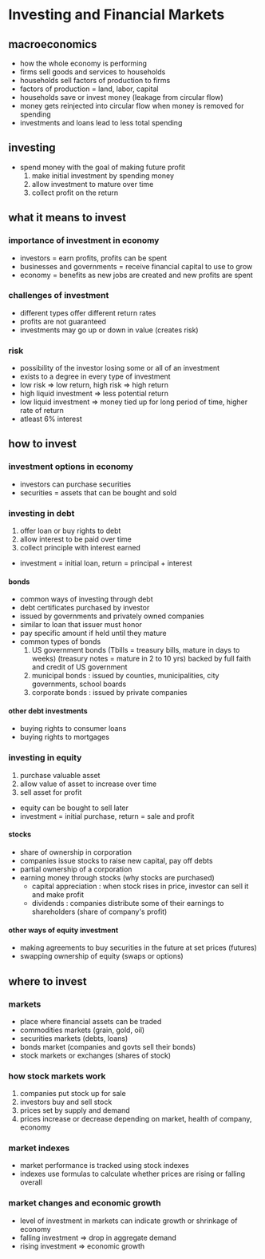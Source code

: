 # Investing and Financial Markets

## macroeconomics
* how the whole economy is performing
* firms sell goods and services to households
* households sell factors of production to firms
* factors of production = land, labor, capital
* households save or invest money (leakage from circular flow) 
* money gets reinjected into circular flow when money is removed for spending
* investments and loans lead to less total spending

## investing
* spend money with the goal of making future profit
    1. make initial investment by spending money
    2. allow investment to mature over time
    3. collect profit on the return

## what it means to invest

### importance of investment in economy
* investors = earn profits, profits can be spent
* businesses and governments = receive financial capital to use to grow
* economy = benefits as new jobs are created and new profits are spent

### challenges of investment
* different types offer different return rates
* profits are not guaranteed
* investments may go up or down in value (creates risk)

### risk
* possibility of the investor losing some or all of an investment
* exists to a degree in every type of investment
* low risk => low return, high risk => high return
* high liquid investment => less potential return
* low liquid investment => money tied up for long period of time, higher rate of return
* atleast 6% interest

## how to invest

### investment options in economy
* investors can purchase securities
* securities = assets that can be bought and sold

### investing in debt
1. offer loan or buy rights to debt
2. allow interest to be paid over time
3. collect principle with interest earned
* investment = initial loan, return = principal + interest
#### bonds
* common ways of investing through debt
* debt certificates purchased by investor
* issued by governments and privately owned companies
* similar to loan that issuer must honor
* pay specific amount if held until they mature
* common types of bonds
    1. US government bonds (Tbills = treasury bills, mature in days to weeks) (treasury notes = mature in 2 to 10 yrs) backed by full faith and credit of US government
    2. municipal bonds : issued by counties, municipalities, city governments, school boards
    3. corporate bonds : issued by private companies
#### other debt investments
* buying rights to consumer loans
* buying rights to mortgages

### investing in equity
1. purchase valuable asset
2. allow value of asset to increase over time
3. sell asset for profit
* equity can be bought to sell later
* investment = initial purchase, return = sale and profit
#### stocks
* share of ownership in corporation
* companies issue stocks to raise new capital, pay off debts
* partial ownership of a corporation
* earning money through stocks (why stocks are purchased)
    * capital appreciation : when stock rises in price, investor can sell it and make profit
    * dividends : companies distribute some of their earnings to shareholders (share of company's profit)
#### other ways of equity investment
* making agreements to buy securities in the future at set prices (futures)
* swapping ownership of equity (swaps or options)


## where to invest

### markets
* place where financial assets can be traded
* commodities markets (grain, gold, oil)
* securities markets (debts, loans)
* bonds market (companies and govts sell their bonds)
* stock markets or exchanges (shares of stock)

### how stock markets work
1. companies put stock up for sale
2. investors buy and sell stock
3. prices set by supply and demand
4. prices increase or decrease depending on market, health of company, economy

### market indexes
* market performance is tracked using stock indexes
* indexes use formulas to calculate whether prices are rising or falling overall

### market changes and economic growth
* level of investment in markets can indicate growth or shrinkage of economy
* falling investment => drop in aggregate demand
* rising investment => economic growth